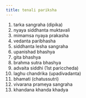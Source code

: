 ```yaml
---
title: tenali pariksha
---
```


1. tarka sangraha (dipika)
2. nyaya siddhanta muktavali
3. mimamsa nyaya prakasha
4. vedanta paribhasha
5. siddhanta lesha sangraha
6. upanishad bhashya
7. gita bhashya
8. brahma sutra bhashya
9. advaita siddhi (1st pariccheda)
10. laghu chandrika (upadivadanta)
11. bhamati (chatussutri)
12. vivarana prameya sangraha
13. khandana khanda khadya
